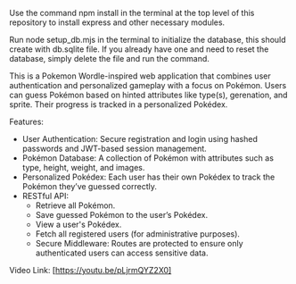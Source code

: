 Use the command npm install in the terminal at the top level of this repository to install express and other necessary modules.

Run node setup_db.mjs in the terminal to initialize the database, this should create with db.sqlite file. If you already have one and need to reset the database, simply delete the file and run the command.

This is a Pokemon Wordle-inspired web application that combines user authentication and personalized gameplay with a focus on Pokémon. Users can guess Pokémon based on hinted attributes like type(s), gerenation, and sprite. Their progress is tracked in a personalized Pokédex.

Features:

- User Authentication: Secure registration and login using hashed passwords and JWT-based session management.
- Pokémon Database: A collection of Pokémon with attributes such as type, height, weight, and images.
- Personalized Pokédex: Each user has their own Pokédex to track the Pokémon they’ve guessed correctly.
- RESTful API:
  - Retrieve all Pokémon.
  - Save guessed Pokémon to the user’s Pokédex.
  - View a user's Pokédex.
  - Fetch all registered users (for administrative purposes).
  - Secure Middleware: Routes are protected to ensure only authenticated users can access sensitive data.

Video Link: [https://youtu.be/pLjrmQYZ2X0]
